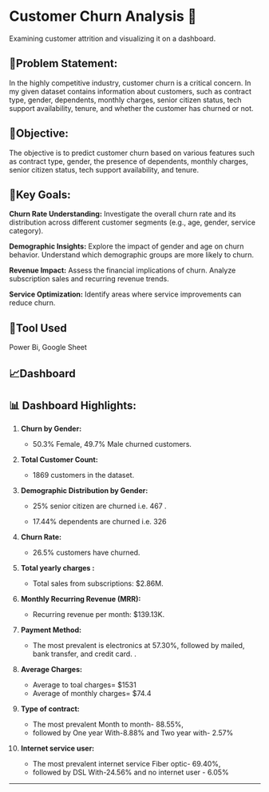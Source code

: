 
# Customer Churn Analysis 🔔
Examining customer attrition and visualizing it on a dashboard. 

## 📇Problem Statement:
In the highly competitive industry, customer churn is a critical concern. In my given dataset contains information about customers, such as contract type, gender, dependents, monthly charges, senior citizen status, tech support availability, tenure, and whether the customer has churned or not.

## 📝Objective:
The objective is to predict customer churn based on various features such as contract type, gender, the presence of dependents, monthly charges, senior citizen status, tech support availability, and tenure.

## 🎯Key Goals:

**Churn Rate Understanding:**
Investigate the overall churn rate and its distribution across different customer segments (e.g., age, gender, service category).

**Demographic Insights:**
Explore the impact of gender and age on churn behavior.
Understand which demographic groups are more likely to churn.

**Revenue Impact:**
Assess the financial implications of churn.
Analyze subscription sales and recurring revenue trends.

**Service Optimization:**
Identify areas where service improvements can reduce churn.

## 🔧Tool Used 
Power Bi,
Google Sheet 

## 📈Dashboard 

## 📊 **Dashboard Highlights:**

1. **Churn by Gender:**
    - 50.3% Female, 49.7% Male churned customers.

2. **Total Customer Count:**
   - 1869 customers in the dataset.

3. **Demographic Distribution by Gender:**
   - 25% senior citizen are churned i.e. 467  .
      
    - 17.44% dependents are churned i.e. 326
4. **Churn Rate:**
   - 26.5% customers have churned.

5. **Total yearly charges :**
   - Total sales from subscriptions: $2.86M.

6. **Monthly Recurring Revenue (MRR):**
   - Recurring revenue per month: $139.13K.


7. **Payment Method:**
   - The most prevalent is electronics at 57.30%, followed by mailed, bank transfer, and credit card. .

8. **Average Charges:**
   - Average to toal charges= $1531
   - Average of monthly charges= $74.4

9. **Type of contract:**
    -  The most prevalent Month to month- 88.55%, 
    - followed by One year  With-8.88% and Two year with- 2.57%

10. **Internet service user:**
    -  The most prevalent internet service Fiber optic- 69.40%, 
    - followed by DSL With-24.56% and no internet user - 6.05%

---

